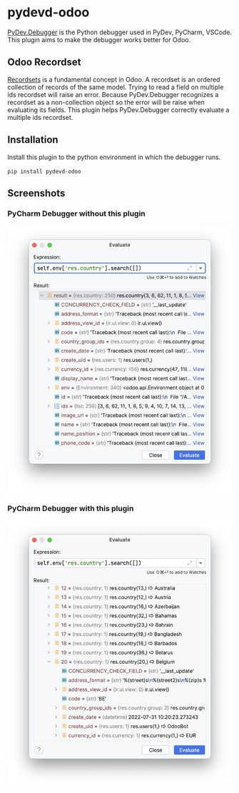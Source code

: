 # pydevd-odoo

[PyDev.Debugger](https://github.com/fabioz/PyDev.Debugger) is the Python debugger used
in PyDev, PyCharm, VSCode. This plugin aims to make the debugger works better for Odoo.

## Odoo Recordset
[Recordsets](https://www.odoo.com/documentation/15.0/developer/reference/backend/orm.html#recordsets) is a fundamental concept in Odoo.
A recordset is an ordered collection of records of the same model. Trying to read a field
on multiple ids recordset will raise an error. Because PyDev.Debugger recognizes a recordset as a
non-collection object so the error will be raise when evaluating its fields. This plugin helps
PyDev.Debugger correctly evaluate a multiple ids recordset.

## Installation
Install this plugin to the python environment in which the debugger runs.

`pip install pydevd-odoo`

## Screenshots
### PyCharm Debugger without this plugin
![PyCharm Debugger without pydevd-odoo](images/without-pydevd-odoo.png)
### PyCharm Debugger with this plugin
![PyCharm Debugger with pydevd-odoo](images/with-pydevd-odoo.png)
